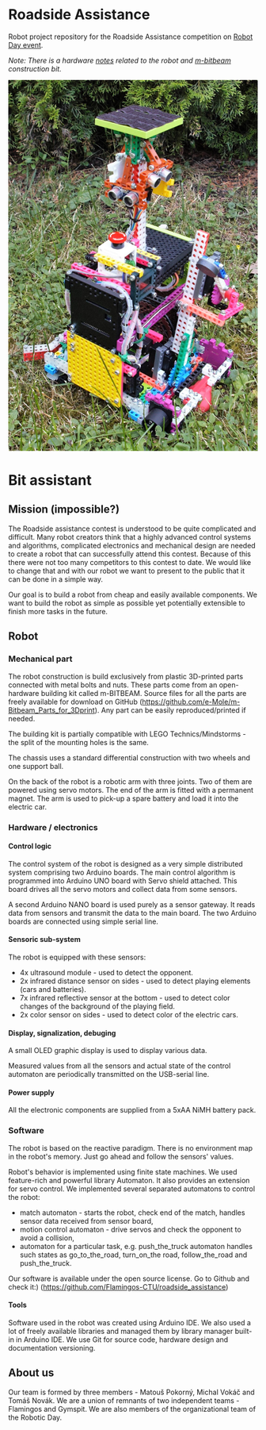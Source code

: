 # Roadside Assistance
Robot project repository for the Roadside Assistance competition on [Robot Day event](http://roboticday.org/2017/en/).

*Note: There is a hardware [notes](http://rtime.felk.cvut.cz/robot/index.php/M-BITBEAM_robot_kit) related to the robot and [m-bitbeam](http://www.tfsoft.cz/m-bitbeam/index_en.html) construction bit.*

![alt text](robot.jpg)

# Bit assistant

## Mission (impossible?)

The Roadside assistance contest is understood to be quite complicated and difficult.
Many robot creators think that a highly advanced control systems and algorithms, complicated electronics and mechanical design are needed to create a robot that can successfully attend this contest. Because of this there were not too many competitors to this contest to date.
We would like to change that and with our robot we want to present to the public that it can be done in a simple way.

Our goal is to build a robot from cheap and easily available components.
We want to build the robot as simple as possible yet potentially extensible to finish more tasks in the future.

## Robot

### Mechanical part

The robot construction is build exclusively from plastic 3D-printed parts connected with metal bolts and nuts.
These parts come from an open-hardware building kit called m-BITBEAM.
Source files for all the parts are freely available for download on GitHub (https://github.com/e-Mole/m-Bitbeam_Parts_for_3Dprint).
Any part can be easily reproduced/printed if needed.

The building kit is partially compatible with LEGO Technics/Mindstorms - the split of the mounting holes is the same.

The chassis uses a standard differential construction with two wheels and one support ball.

On the back of the robot is a robotic arm with three joints. Two of them are powered using servo motors. The end of the arm is fitted with a permanent magnet.
The arm is used to pick-up a spare battery and load it into the electric car.

### Hardware / electronics

#### Control logic

The control system of the robot is designed as a very simple distributed system comprising two Arduino boards.
The main control algorithm is programmed into Arduino UNO board with Servo shield attached.
This board drives all the servo motors and collect data from some sensors.

A second Arduino NANO board is used purely as a sensor gateway. It reads data from sensors and transmit the data to the main board.
The two Arduino boards are connected using simple serial line.

#### Sensoric sub-system

The robot is equipped with these sensors:
- 4x ultrasound module - used to detect the opponent.
- 2x infrared distance sensor on sides - used to detect playing elements (cars and batteries).
- 7x infrared reflective sensor at the bottom - used to detect color changes of the background of the playing field.
- 2x color sensor on sides - used to detect color of the electric cars.

#### Display, signalization, debuging

A small OLED graphic display is used to display various data.

Measured values from all the sensors and actual state of the control automaton are periodically transmitted on the USB-serial line.

#### Power supply

All the electronic components are supplied from a 5xAA NiMH battery pack.

### Software

The robot is based on the reactive paradigm. There is no environment map in the robot's memory. Just go ahead and follow the sensors' values.

Robot's behavior is implemented using finite state machines. We used feature-rich and powerful library Automaton. It also provides an extension for servo control. We implemented several separated automatons to control the robot:
* match automaton - starts the robot, check end of the match, handles sensor data received from sensor board,
* motion control automaton - drive servos and check the opponent to avoid a collision,
* automaton for a particular task, e.g. push_the_truck automaton handles such states as go_to_the_road, turn_on_the road, follow_the_road and push_the_truck.

Our software is available under the open source license. Go to Github and check it:) (https://github.com/Flamingos-CTU/roadside_assistance)

#### Tools

Software used in the robot was created using Arduino IDE. We also used a lot of freely available libraries and managed them by library manager built-in in Arduino IDE. We use Git for source code, hardware design and documentation versioning.

## About us

Our team is formed by three members - Matouš Pokorný, Michal Vokáč and Tomáš Novák.
We are a union of remnants of two independent teams - Flamingos and Gymspit.
We are also members of the organizational team of the Robotic Day.
